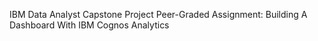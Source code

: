 IBM Data Analyst Capstone Project
Peer-Graded Assignment: Building A Dashboard With IBM Cognos Analytics
